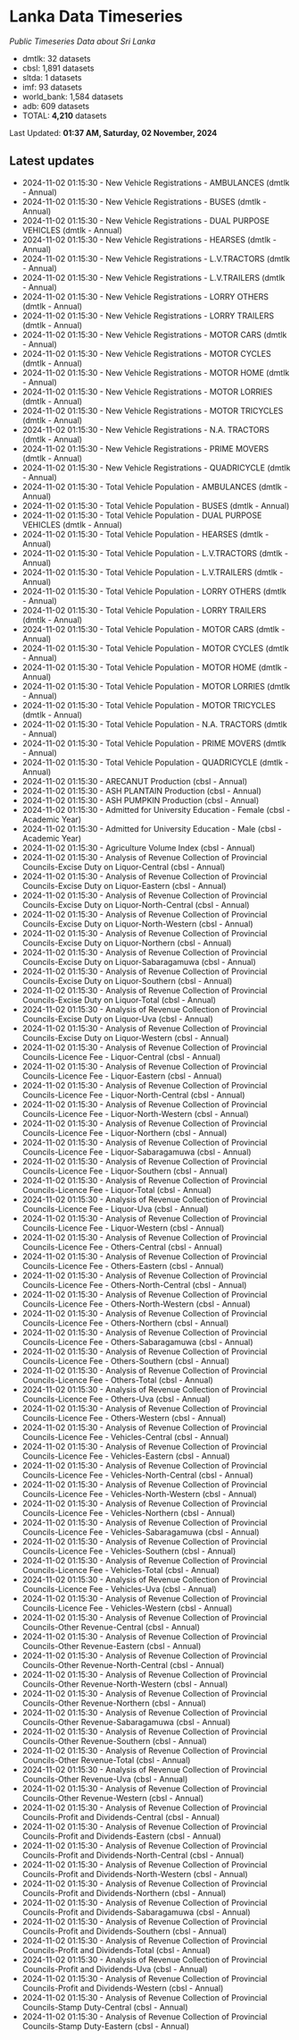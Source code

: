 # Lanka Data Timeseries
*Public Timeseries Data about Sri Lanka*

* dmtlk: 32 datasets
* cbsl: 1,891 datasets
* sltda: 1 datasets
* imf: 93 datasets
* world_bank: 1,584 datasets
* adb: 609 datasets
* TOTAL: **4,210** datasets

Last Updated: **01:37 AM, Saturday, 02 November, 2024**

## Latest updates

* 2024-11-02 01:15:30 - New Vehicle Registrations - AMBULANCES (dmtlk - Annual)
* 2024-11-02 01:15:30 - New Vehicle Registrations - BUSES (dmtlk - Annual)
* 2024-11-02 01:15:30 - New Vehicle Registrations - DUAL PURPOSE VEHICLES (dmtlk - Annual)
* 2024-11-02 01:15:30 - New Vehicle Registrations - HEARSES (dmtlk - Annual)
* 2024-11-02 01:15:30 - New Vehicle Registrations - L.V.TRACTORS (dmtlk - Annual)
* 2024-11-02 01:15:30 - New Vehicle Registrations - L.V.TRAILERS (dmtlk - Annual)
* 2024-11-02 01:15:30 - New Vehicle Registrations - LORRY OTHERS (dmtlk - Annual)
* 2024-11-02 01:15:30 - New Vehicle Registrations - LORRY TRAILERS (dmtlk - Annual)
* 2024-11-02 01:15:30 - New Vehicle Registrations - MOTOR CARS (dmtlk - Annual)
* 2024-11-02 01:15:30 - New Vehicle Registrations - MOTOR CYCLES (dmtlk - Annual)
* 2024-11-02 01:15:30 - New Vehicle Registrations - MOTOR HOME (dmtlk - Annual)
* 2024-11-02 01:15:30 - New Vehicle Registrations - MOTOR LORRIES (dmtlk - Annual)
* 2024-11-02 01:15:30 - New Vehicle Registrations - MOTOR TRICYCLES (dmtlk - Annual)
* 2024-11-02 01:15:30 - New Vehicle Registrations - N.A. TRACTORS (dmtlk - Annual)
* 2024-11-02 01:15:30 - New Vehicle Registrations - PRIME MOVERS (dmtlk - Annual)
* 2024-11-02 01:15:30 - New Vehicle Registrations - QUADRICYCLE (dmtlk - Annual)
* 2024-11-02 01:15:30 - Total Vehicle Population - AMBULANCES (dmtlk - Annual)
* 2024-11-02 01:15:30 - Total Vehicle Population - BUSES (dmtlk - Annual)
* 2024-11-02 01:15:30 - Total Vehicle Population - DUAL PURPOSE VEHICLES (dmtlk - Annual)
* 2024-11-02 01:15:30 - Total Vehicle Population - HEARSES (dmtlk - Annual)
* 2024-11-02 01:15:30 - Total Vehicle Population - L.V.TRACTORS (dmtlk - Annual)
* 2024-11-02 01:15:30 - Total Vehicle Population - L.V.TRAILERS (dmtlk - Annual)
* 2024-11-02 01:15:30 - Total Vehicle Population - LORRY OTHERS (dmtlk - Annual)
* 2024-11-02 01:15:30 - Total Vehicle Population - LORRY TRAILERS (dmtlk - Annual)
* 2024-11-02 01:15:30 - Total Vehicle Population - MOTOR CARS (dmtlk - Annual)
* 2024-11-02 01:15:30 - Total Vehicle Population - MOTOR CYCLES (dmtlk - Annual)
* 2024-11-02 01:15:30 - Total Vehicle Population - MOTOR HOME (dmtlk - Annual)
* 2024-11-02 01:15:30 - Total Vehicle Population - MOTOR LORRIES (dmtlk - Annual)
* 2024-11-02 01:15:30 - Total Vehicle Population - MOTOR TRICYCLES (dmtlk - Annual)
* 2024-11-02 01:15:30 - Total Vehicle Population - N.A. TRACTORS (dmtlk - Annual)
* 2024-11-02 01:15:30 - Total Vehicle Population - PRIME MOVERS (dmtlk - Annual)
* 2024-11-02 01:15:30 - Total Vehicle Population - QUADRICYCLE (dmtlk - Annual)
* 2024-11-02 01:15:30 - ARECANUT Production (cbsl - Annual)
* 2024-11-02 01:15:30 - ASH PLANTAIN Production (cbsl - Annual)
* 2024-11-02 01:15:30 - ASH PUMPKIN Production (cbsl - Annual)
* 2024-11-02 01:15:30 - Admitted for University Education - Female (cbsl - Academic Year)
* 2024-11-02 01:15:30 - Admitted for University Education - Male (cbsl - Academic Year)
* 2024-11-02 01:15:30 - Agriculture Volume Index (cbsl - Annual)
* 2024-11-02 01:15:30 - Analysis of Revenue Collection of Provincial Councils-Excise Duty on Liquor-Central (cbsl - Annual)
* 2024-11-02 01:15:30 - Analysis of Revenue Collection of Provincial Councils-Excise Duty on Liquor-Eastern (cbsl - Annual)
* 2024-11-02 01:15:30 - Analysis of Revenue Collection of Provincial Councils-Excise Duty on Liquor-North-Central (cbsl - Annual)
* 2024-11-02 01:15:30 - Analysis of Revenue Collection of Provincial Councils-Excise Duty on Liquor-North-Western (cbsl - Annual)
* 2024-11-02 01:15:30 - Analysis of Revenue Collection of Provincial Councils-Excise Duty on Liquor-Northern (cbsl - Annual)
* 2024-11-02 01:15:30 - Analysis of Revenue Collection of Provincial Councils-Excise Duty on Liquor-Sabaragamuwa (cbsl - Annual)
* 2024-11-02 01:15:30 - Analysis of Revenue Collection of Provincial Councils-Excise Duty on Liquor-Southern (cbsl - Annual)
* 2024-11-02 01:15:30 - Analysis of Revenue Collection of Provincial Councils-Excise Duty on Liquor-Total (cbsl - Annual)
* 2024-11-02 01:15:30 - Analysis of Revenue Collection of Provincial Councils-Excise Duty on Liquor-Uva (cbsl - Annual)
* 2024-11-02 01:15:30 - Analysis of Revenue Collection of Provincial Councils-Excise Duty on Liquor-Western (cbsl - Annual)
* 2024-11-02 01:15:30 - Analysis of Revenue Collection of Provincial Councils-Licence Fee - Liquor-Central (cbsl - Annual)
* 2024-11-02 01:15:30 - Analysis of Revenue Collection of Provincial Councils-Licence Fee - Liquor-Eastern (cbsl - Annual)
* 2024-11-02 01:15:30 - Analysis of Revenue Collection of Provincial Councils-Licence Fee - Liquor-North-Central (cbsl - Annual)
* 2024-11-02 01:15:30 - Analysis of Revenue Collection of Provincial Councils-Licence Fee - Liquor-North-Western (cbsl - Annual)
* 2024-11-02 01:15:30 - Analysis of Revenue Collection of Provincial Councils-Licence Fee - Liquor-Northern (cbsl - Annual)
* 2024-11-02 01:15:30 - Analysis of Revenue Collection of Provincial Councils-Licence Fee - Liquor-Sabaragamuwa (cbsl - Annual)
* 2024-11-02 01:15:30 - Analysis of Revenue Collection of Provincial Councils-Licence Fee - Liquor-Southern (cbsl - Annual)
* 2024-11-02 01:15:30 - Analysis of Revenue Collection of Provincial Councils-Licence Fee - Liquor-Total (cbsl - Annual)
* 2024-11-02 01:15:30 - Analysis of Revenue Collection of Provincial Councils-Licence Fee - Liquor-Uva (cbsl - Annual)
* 2024-11-02 01:15:30 - Analysis of Revenue Collection of Provincial Councils-Licence Fee - Liquor-Western (cbsl - Annual)
* 2024-11-02 01:15:30 - Analysis of Revenue Collection of Provincial Councils-Licence Fee - Others-Central (cbsl - Annual)
* 2024-11-02 01:15:30 - Analysis of Revenue Collection of Provincial Councils-Licence Fee - Others-Eastern (cbsl - Annual)
* 2024-11-02 01:15:30 - Analysis of Revenue Collection of Provincial Councils-Licence Fee - Others-North-Central (cbsl - Annual)
* 2024-11-02 01:15:30 - Analysis of Revenue Collection of Provincial Councils-Licence Fee - Others-North-Western (cbsl - Annual)
* 2024-11-02 01:15:30 - Analysis of Revenue Collection of Provincial Councils-Licence Fee - Others-Northern (cbsl - Annual)
* 2024-11-02 01:15:30 - Analysis of Revenue Collection of Provincial Councils-Licence Fee - Others-Sabaragamuwa (cbsl - Annual)
* 2024-11-02 01:15:30 - Analysis of Revenue Collection of Provincial Councils-Licence Fee - Others-Southern (cbsl - Annual)
* 2024-11-02 01:15:30 - Analysis of Revenue Collection of Provincial Councils-Licence Fee - Others-Total (cbsl - Annual)
* 2024-11-02 01:15:30 - Analysis of Revenue Collection of Provincial Councils-Licence Fee - Others-Uva (cbsl - Annual)
* 2024-11-02 01:15:30 - Analysis of Revenue Collection of Provincial Councils-Licence Fee - Others-Western (cbsl - Annual)
* 2024-11-02 01:15:30 - Analysis of Revenue Collection of Provincial Councils-Licence Fee - Vehicles-Central (cbsl - Annual)
* 2024-11-02 01:15:30 - Analysis of Revenue Collection of Provincial Councils-Licence Fee - Vehicles-Eastern (cbsl - Annual)
* 2024-11-02 01:15:30 - Analysis of Revenue Collection of Provincial Councils-Licence Fee - Vehicles-North-Central (cbsl - Annual)
* 2024-11-02 01:15:30 - Analysis of Revenue Collection of Provincial Councils-Licence Fee - Vehicles-North-Western (cbsl - Annual)
* 2024-11-02 01:15:30 - Analysis of Revenue Collection of Provincial Councils-Licence Fee - Vehicles-Northern (cbsl - Annual)
* 2024-11-02 01:15:30 - Analysis of Revenue Collection of Provincial Councils-Licence Fee - Vehicles-Sabaragamuwa (cbsl - Annual)
* 2024-11-02 01:15:30 - Analysis of Revenue Collection of Provincial Councils-Licence Fee - Vehicles-Southern (cbsl - Annual)
* 2024-11-02 01:15:30 - Analysis of Revenue Collection of Provincial Councils-Licence Fee - Vehicles-Total (cbsl - Annual)
* 2024-11-02 01:15:30 - Analysis of Revenue Collection of Provincial Councils-Licence Fee - Vehicles-Uva (cbsl - Annual)
* 2024-11-02 01:15:30 - Analysis of Revenue Collection of Provincial Councils-Licence Fee - Vehicles-Western (cbsl - Annual)
* 2024-11-02 01:15:30 - Analysis of Revenue Collection of Provincial Councils-Other Revenue-Central (cbsl - Annual)
* 2024-11-02 01:15:30 - Analysis of Revenue Collection of Provincial Councils-Other Revenue-Eastern (cbsl - Annual)
* 2024-11-02 01:15:30 - Analysis of Revenue Collection of Provincial Councils-Other Revenue-North-Central (cbsl - Annual)
* 2024-11-02 01:15:30 - Analysis of Revenue Collection of Provincial Councils-Other Revenue-North-Western (cbsl - Annual)
* 2024-11-02 01:15:30 - Analysis of Revenue Collection of Provincial Councils-Other Revenue-Northern (cbsl - Annual)
* 2024-11-02 01:15:30 - Analysis of Revenue Collection of Provincial Councils-Other Revenue-Sabaragamuwa (cbsl - Annual)
* 2024-11-02 01:15:30 - Analysis of Revenue Collection of Provincial Councils-Other Revenue-Southern (cbsl - Annual)
* 2024-11-02 01:15:30 - Analysis of Revenue Collection of Provincial Councils-Other Revenue-Total (cbsl - Annual)
* 2024-11-02 01:15:30 - Analysis of Revenue Collection of Provincial Councils-Other Revenue-Uva (cbsl - Annual)
* 2024-11-02 01:15:30 - Analysis of Revenue Collection of Provincial Councils-Other Revenue-Western (cbsl - Annual)
* 2024-11-02 01:15:30 - Analysis of Revenue Collection of Provincial Councils-Profit and Dividends-Central (cbsl - Annual)
* 2024-11-02 01:15:30 - Analysis of Revenue Collection of Provincial Councils-Profit and Dividends-Eastern (cbsl - Annual)
* 2024-11-02 01:15:30 - Analysis of Revenue Collection of Provincial Councils-Profit and Dividends-North-Central (cbsl - Annual)
* 2024-11-02 01:15:30 - Analysis of Revenue Collection of Provincial Councils-Profit and Dividends-North-Western (cbsl - Annual)
* 2024-11-02 01:15:30 - Analysis of Revenue Collection of Provincial Councils-Profit and Dividends-Northern (cbsl - Annual)
* 2024-11-02 01:15:30 - Analysis of Revenue Collection of Provincial Councils-Profit and Dividends-Sabaragamuwa (cbsl - Annual)
* 2024-11-02 01:15:30 - Analysis of Revenue Collection of Provincial Councils-Profit and Dividends-Southern (cbsl - Annual)
* 2024-11-02 01:15:30 - Analysis of Revenue Collection of Provincial Councils-Profit and Dividends-Total (cbsl - Annual)
* 2024-11-02 01:15:30 - Analysis of Revenue Collection of Provincial Councils-Profit and Dividends-Uva (cbsl - Annual)
* 2024-11-02 01:15:30 - Analysis of Revenue Collection of Provincial Councils-Profit and Dividends-Western (cbsl - Annual)
* 2024-11-02 01:15:30 - Analysis of Revenue Collection of Provincial Councils-Stamp Duty-Central (cbsl - Annual)
* 2024-11-02 01:15:30 - Analysis of Revenue Collection of Provincial Councils-Stamp Duty-Eastern (cbsl - Annual)